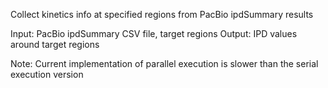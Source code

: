 Collect kinetics info at specified regions from PacBio ipdSummary results

Input: PacBio ipdSummary CSV file, target regions
Output: IPD values around target regions

Note: Current implementation of parallel execution is slower than the serial execution version
